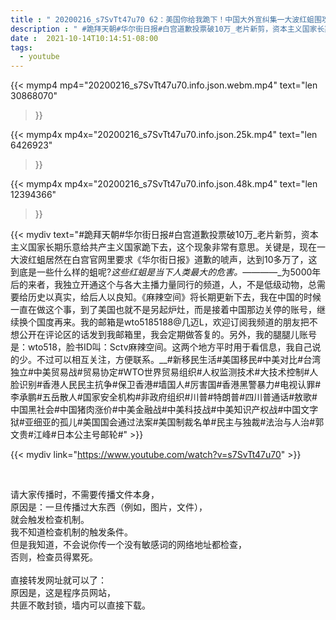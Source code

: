 ```yaml
---
title : " 20200216_s7SvTt47u70 62：美国你给我跪下！中国大外宣纠集一大波红蛆围攻白宫都快过十天了，还没消停。这个民族，不被美国再排一次华都说不过去，哼，只是千万别伤害到在美国生活的良心华人。 "
description : " #跪拜天朝#华尔街日报#白宫道歉投票破10万_老片新剪，资本主义国家长期乐意给共产主义国家跪下去，这个现象非常有意思。关键是，现在一大波红蛆居然在白宫官网里要求《华尔街日报》道歉的唬声，达到10多万了，这到底是一些什么样的蛆呢?_这些红蛆是当下人类最大的危害。_————_为5000年后的来者，我独立开通这个与各大主播力量同行的频道，人，不是低级动物，总需要给历史以真实，给后人以良知。《麻辣空间》将长期更新下去，我在中国的时候一直在做这个事，到了美国也就不是另起炉灶，而是接着中国那边关停的账号，继续换个国度再来。我的邮箱是wto5185188@几迈L，欢迎订阅我频道的朋友把不想公开在评论区的话发到我邮箱里，我会定期做答复的。另外，我的腿腿儿账号是：wto518，脸书ID叫：Sctv麻辣空间。这两个地方平时用于看信息，我自己说的少。不过可以相互关注，方便联系。__#新移民生活#美国移民#中美对比#台湾独立#中美贸易战#贸易协定#WTO世界贸易组织#人权监测技术#大技术控制#人脸识别#香港人民民主抗争#保卫香港#墙国人#厉害国#香港黑警暴力#电视认罪#李承鹏#五岳散人#国家安全机构#非政府组织#川普#特朗普#四川普通话#敖歌#中国黑社会#中国猪肉涨价#中美金融战#中美科技战#中美知识产权战#中国文字狱#亚细亚的孤儿#美国国会通过法案#美国制裁名单#民主与独裁#法治与人治#郭文贵#江峰#日本公主号邮轮# "
date :  2021-10-14T10:14:51-08:00
tags:
  - youtube
---
```


{{< mymp4 mp4="20200216_s7SvTt47u70.info.json.webm.mp4" 
text="len 30868070"
>}}

{{< mymp4x  mp4x="20200216_s7SvTt47u70.info.json.25k.mp4"
text="len 6426923"
>}}

{{< mymp4x  mp4x="20200216_s7SvTt47u70.info.json.48k.mp4"
text="len 12394366"
>}}


{{< mydiv text="#跪拜天朝#华尔街日报#白宫道歉投票破10万_老片新剪，资本主义国家长期乐意给共产主义国家跪下去，这个现象非常有意思。关键是，现在一大波红蛆居然在白宫官网里要求《华尔街日报》道歉的唬声，达到10多万了，这到底是一些什么样的蛆呢?_这些红蛆是当下人类最大的危害。_————_为5000年后的来者，我独立开通这个与各大主播力量同行的频道，人，不是低级动物，总需要给历史以真实，给后人以良知。《麻辣空间》将长期更新下去，我在中国的时候一直在做这个事，到了美国也就不是另起炉灶，而是接着中国那边关停的账号，继续换个国度再来。我的邮箱是wto5185188@几迈L，欢迎订阅我频道的朋友把不想公开在评论区的话发到我邮箱里，我会定期做答复的。另外，我的腿腿儿账号是：wto518，脸书ID叫：Sctv麻辣空间。这两个地方平时用于看信息，我自己说的少。不过可以相互关注，方便联系。__#新移民生活#美国移民#中美对比#台湾独立#中美贸易战#贸易协定#WTO世界贸易组织#人权监测技术#大技术控制#人脸识别#香港人民民主抗争#保卫香港#墙国人#厉害国#香港黑警暴力#电视认罪#李承鹏#五岳散人#国家安全机构#非政府组织#川普#特朗普#四川普通话#敖歌#中国黑社会#中国猪肉涨价#中美金融战#中美科技战#中美知识产权战#中国文字狱#亚细亚的孤儿#美国国会通过法案#美国制裁名单#民主与独裁#法治与人治#郭文贵#江峰#日本公主号邮轮#" >}}
<br>

{{< mydiv link="https://www.youtube.com/watch?v=s7SvTt47u70" >}}


<br>

请大家传播时，不需要传播文件本身，<br>
原因是：一旦传播过大东西（例如，图片，文件），<br>
就会触发检查机制。<br>
我不知道检查机制的触发条件。<br>
但是我知道，不会说你传一个没有敏感词的网络地址都检查，<br>
否则，检查员得累死。<br><br>
直接转发网址就可以了：<br>
原因是，这是程序员网站，<br>
共匪不敢封锁，墙内可以直接下载。


